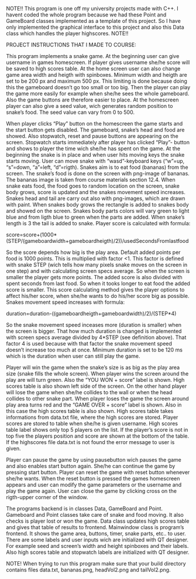 NOTE!! This program is one off my university projects made with C++. I havent coded the whole program because we had these Point and GameBoard classes implemented as a template of this project. So I have only implemented the graphical interface to this project and also this Data class which handles the player highscores. NOTE!!

PROJECT INSTRUCTIONS THAT I MADE TO COURSE:

This program implements a snake game. At the beginning user can give username in games homescreen. If player gives username she/he score will be saved to high scores table. At the home screen user can also change game area width and heigth with spinboxes. Minimum width and heigth are set to be 200 px and maximum 500 px. This limiting is done because doing this the gameboard doesn’t go too small or too big. Then the player can play the game more easily for example when she/he sees the whole gameboard. Also the game buttons are therefore easier to place. At the homescreen player can also give a seed value, wich generates random position to snake’s food. The seed value can vary from 0 to 500.

When player clicks “Play” button on the homescreen the game starts and the start button gets disabled. The gameboard, snake’s head and food are showed. Also stopwatch, reset and pause buttons are appearing on the screen. Stopwatch starts immediately after player has clicked “Play”- button and shows to player the time wich she/he has spent on the game. At the beginning the snake is in place and when user hits moving keys the snake starts moving. User can move snake with “wasd”-keyboard keys (“w”=up, “s”=down, “a”=left, “d”=rigth). Snakes aim is to eat food (bananas) from the screen. The snake’s food is done on the screen with png-image of bananas. The bananas image is taken from course materials section 12.4. When snake eats food, the food goes to random location on the screen, snake body grows, score is updated and the snakes movement speed increases. Snakes head and tail are carry out also with png-images, which are drawn with paint. When snakes body grows the rectangle is added to snakes body and showed on the screen. Snakes body parts colors will vary green to light blue and from ligth blue to green when the parts are added. When snake’s length is 3 the tail is added to snake. Player score is calculated with formula: 

score=score+(1000*(STEP/(gameboardwidth+gameboardheigth)/2))/usedSecondsFromlastfood 

So the score depends how big is the play area. Default added points per food is 1000 points. This is multiplied with factor <1. This factor is defined  with snake STEP (wich tells how many pixels snake moves on the screen in one step) and with calculating screen specs average. So when the screen is smaller the player gets more points. The added score is also divided with spent seconds from last food. So when it tooks longer to eat food the added score is smaller. This score calculating method gives the player options to affect his/her score, when she/he wants to do his/her score  big as possible. Snakes movement speed increases with formula: 

duration=duration-((gameboardheigth+gameboardwidth)/2)/(STEP*4) 

So the snake movement speed inceases more (duration is smaller) when the screen is bigger. That how much duration is changed is implemented with screen specs average divided by 4*STEP (see definition above). That factor 4 is used because with that factor the snake movement speed doesn’t increase too much at once. Minimum duration is set to be 120 ms which is the duration when user can still play the game. 

Player will win the game when the snake’s size is as big as the play area size (snake fills the whole screen). When player wins the screen around the play are will turn green. Also the “YOU WON + score” label is shown. High scores table is also shown left side of the screen. On the other hand player will lose the game when she/he collides to the wall or when the head collides to other snake part. When player loses the game the screen around play area turns red and the “GAME OVER + score” label is shown. Also in this case the high scores table is also shown. High scores table takes informations from data.txt file, where the high scores are stored. Player scores are stored to table when she/he is given username. High scores table label shows only top 5 players on the list. If the player’s score is not in top five the players position and score are shown at the bottom of the table. If the highscores file data.txt is not found the error message to user is given. 

Player can pause the game by using pausebutton wich pauses the game and also enables start button again. She/he can continue the game by pressing start button. Player can reset the game with reset button whenever she/he wants. When the reset button is pressed the games homescreen appears and user can modify the game parameters or the username and play the game again. User can close the game by clicking cross on the rigth-upper corner of the window. 

The programs backend is in classes Data, GameBoard and Point. Gameboard and Point classes take care of snake and food moving. It also checks is player lost or won the game. Data class updates high scores table and gives that table of results to frontend. Mainwindow class is program’s frontend. It shows the game area, buttons, timer, snake parts, etc.. to user. There are some labels and user inputs wich are initialized with QT designer. For example seed and screen’s width and height spinboxes and their labels. Also high scores table and stopwatch labels are initialized with QT designer. 

NOTE! When trying to run this program make sure that your build directory contains files data.txt, bananas.png, headVol2.png and tailVol2.png.  
